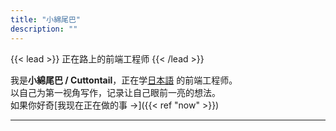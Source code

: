 ```yaml
---
title: "小綿尾巴"
description: ""
---
```


{{< lead >}} 正在路上的前端工程师 {{< /lead >}}

我是**小綿尾巴 / Cuttontail**，正在学[日本語](https://nihongo.cuttontail.blog/) 的前端工程师。  
以自己为第一视角写作，记录让自己眼前一亮的想法。  
如果你好奇[我现在正在做的事 →]({{< ref "now" >}})

---